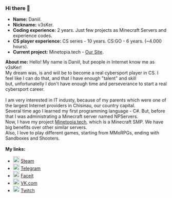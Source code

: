 ### Hi there 👋

* **Name:** Daniil.
* **Nickname:** v3sKer.
* **Coding experience:** 2 years. Just few projects as Minecraft Servers and experience codes.
* **CS player experience:** CS series - 10 years. CS:GO - 6 years. (~4.000 hours). 
* **Current project:** Minetopia.tech - [Our Site](https://minetopia.tech).

**About me:**
Hello! My name is Daniil, but people in Internet know me as v3sKer!<br>
My dream was, is and wiil be to become a real cybersport player in CS. I feel like I can do that, and that I have enough "talent" and skill<br> 
but, unfortunatelly I don't have enough time and perseverance to start a real cybersport career.<br>
<br>
I am very interested in IT industy, because of my parents which were one of the largest Internet providers in Chisinau, our country capital.<br>
Several time ago I learned my first programming language - C#. But, before that I was administrating a Minecraft server named NPServers.<br>
Now, I have my project [Minetopia.tech](https://minetopia.tech), which is a Minecraft SMP. We have big benefits over other similar servers.<br>
Also, I love to play different games, starting from MMoRPGs, ending with Sandboxes and Shooters.<br>
<br>
**My links:**
* <img alt="Steam" src="https://bit.ly/3EjecuY" width="20px" height="20px"/> [Steam](https://steamcommunity.com/id/v3sker/)<br>
* <img alt="Telegram" src="https://cdn.freebiesupply.com/logos/large/2x/telegram-logo-svg-vector.svg" width="20px" height="20px"/> [Telegram](https://t.me/v3sker/)<br>
* <img alt="Faceit" src="https://workablehr.s3.amazonaws.com/uploads/account/open_graph_logo/402194/social?1638700974000" width="20px" height="20px"/> [Faceit](https://www.faceit.com/ru/players/v3skerrrrr)<br>
* <img alt="VK" src="https://upload.wikimedia.org/wikipedia/commons/thumb/2/21/VK.com-logo.svg/2048px-VK.com-logo.svg.png" width="20px" height="20px"/> [VK.com](https://vk.com/antexp/)<br>
* <img alt="Twitch" src="https://www.freepnglogos.com/uploads/purple-twitch-logo-png-18.png" width="20px" height="20px"/> [Twitch](https://twitch.tv/v3skerxd/)<br>

<!---
v3sKer/v3sKer is a ✨ special ✨ repository because its `README.md` (this file) appears on your GitHub profile.
You can click the Preview link to take a look at your changes.
--->
